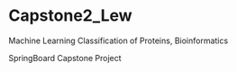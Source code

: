 # Capstone2_Lew
Machine Learning Classification of Proteins, Bioinformatics

SpringBoard Capstone Project
